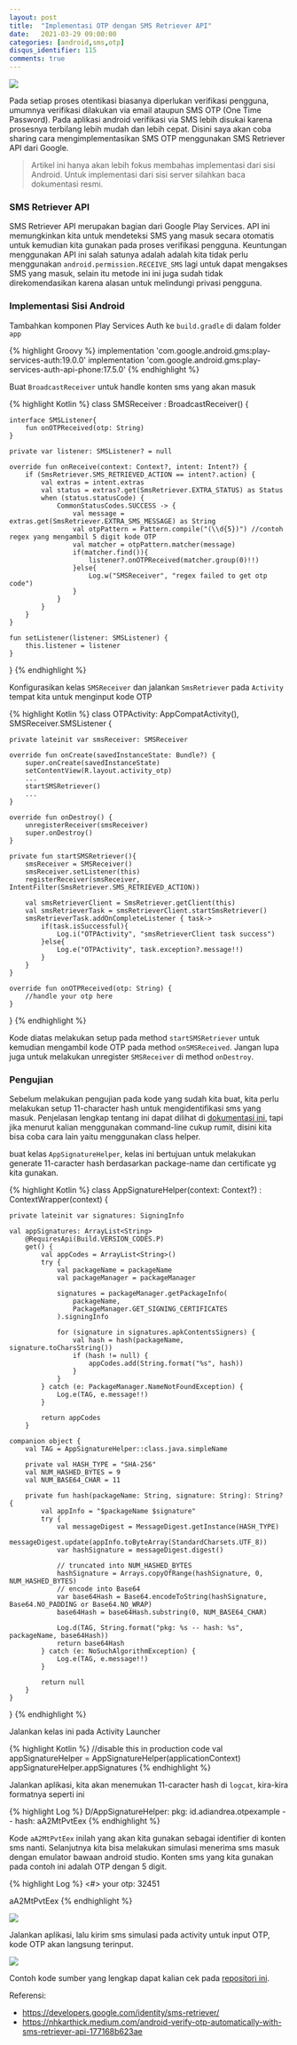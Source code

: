 ```yaml
---
layout: post
title:  "Implementasi OTP dengan SMS Retriever API"
date:   2021-03-29 09:00:00 
categories: [android,sms,otp]
disqus_identifier: 115
comments: true
---
```


![](https://developers.google.com/identity/sms-retriever/flow-overview.png)

Pada setiap proses otentikasi biasanya diperlukan verifikasi pengguna, umumnya verifikasi dilakukan via email ataupun SMS OTP (One Time Password). Pada aplikasi android verifikasi via SMS lebih disukai karena prosesnya terbilang lebih mudah dan lebih cepat. Disini saya akan coba sharing cara mengimplementasikan SMS OTP menggunakan SMS Retriever API dari Google.

<!--more-->

> Artikel ini hanya akan lebih fokus membahas implementasi dari sisi Android. Untuk implementasi dari sisi server silahkan baca dokumentasi resmi.


### SMS Retriever API

SMS Retriever API merupakan bagian dari Google Play Services. API ini memungkinkan kita untuk mendeteksi SMS yang masuk secara otomatis untuk kemudian kita gunakan pada proses verifikasi pengguna. Keuntungan menggunakan API ini salah satunya adalah adalah kita tidak perlu menggunakan `android.permission.RECEIVE_SMS` lagi untuk dapat mengakses SMS yang masuk, selain itu metode ini ini juga sudah tidak direkomendasikan karena alasan untuk melindungi privasi pengguna.

### Implementasi Sisi Android

Tambahkan komponen Play Services Auth ke `build.gradle` di dalam folder `app`

{% highlight Groovy %}
implementation 'com.google.android.gms:play-services-auth:19.0.0'
implementation 'com.google.android.gms:play-services-auth-api-phone:17.5.0'
{% endhighlight %}

Buat `BroadcastReceiver` untuk handle konten sms yang akan masuk

{% highlight Kotlin %}
class SMSReceiver : BroadcastReceiver() {

    interface SMSListener{
        fun onOTPReceived(otp: String)
    }

    private var listener: SMSListener? = null

    override fun onReceive(context: Context?, intent: Intent?) {
        if (SmsRetriever.SMS_RETRIEVED_ACTION == intent?.action) {
            val extras = intent.extras
            val status = extras?.get(SmsRetriever.EXTRA_STATUS) as Status
            when (status.statusCode) {
                CommonStatusCodes.SUCCESS -> {
                    val message = extras.get(SmsRetriever.EXTRA_SMS_MESSAGE) as String
                    val otpPattern = Pattern.compile("(\\d{5})") //contoh regex yang mengambil 5 digit kode OTP
                    val matcher = otpPattern.matcher(message)
                    if(matcher.find()){
                        listener?.onOTPReceived(matcher.group(0)!!)
                    }else{
                        Log.w("SMSReceiver", "regex failed to get otp code")
                    }
                }
            }
        }
    }

    fun setListener(listener: SMSListener) {
        this.listener = listener
    }

}
{% endhighlight %}

Konfigurasikan kelas `SMSReceiver` dan jalankan `SmsRetriever` pada `Activity` tempat kita untuk menginput kode OTP

{% highlight Kotlin %}
class OTPActivity: AppCompatActivity(), SMSReceiver.SMSListener {

    private lateinit var smsReceiver: SMSReceiver

    override fun onCreate(savedInstanceState: Bundle?) {
        super.onCreate(savedInstanceState)
        setContentView(R.layout.activity_otp)
        ...
        startSMSRetriever()
        ...
    }

    override fun onDestroy() {
        unregisterReceiver(smsReceiver)
        super.onDestroy()
    }

    private fun startSMSRetriever(){
        smsReceiver = SMSReceiver()
        smsReceiver.setListener(this)
        registerReceiver(smsReceiver, IntentFilter(SmsRetriever.SMS_RETRIEVED_ACTION))

        val smsRetrieverClient = SmsRetriever.getClient(this)
        val smsRetrieverTask = smsRetrieverClient.startSmsRetriever()
        smsRetrieverTask.addOnCompleteListener { task->
            if(task.isSuccessful){
                Log.i("OTPActivity", "smsRetrieverClient task success")
            }else{
                Log.e("OTPActivity", task.exception?.message!!)
            }
        }
    }

    override fun onOTPReceived(otp: String) {
        //handle your otp here
    }

}
{% endhighlight %}

Kode diatas melakukan setup pada method `startSMSRetriever` untuk kemudian mengambil kode OTP pada method `onSMSReceived`. Jangan lupa juga untuk melakukan unregister `SMSReceiver` di method `onDestroy`.


### Pengujian

Sebelum melakukan pengujian pada kode yang sudah kita buat, kita perlu melakukan setup 11-character hash untuk mengidentifikasi sms yang masuk. Penjelasan lengkap tentang ini dapat dilihat di [dokumentasi ini][11-hash-doc], tapi jika menurut kalian menggunakan command-line cukup rumit, disini kita bisa coba cara lain yaitu menggunakan class helper.

buat kelas `AppSignatureHelper`, kelas ini bertujuan untuk melakukan generate 11-caracter hash berdasarkan package-name dan certificate yg kita gunakan.

{% highlight Kotlin %}
class AppSignatureHelper(context: Context?) : ContextWrapper(context) {

    private lateinit var signatures: SigningInfo

    val appSignatures: ArrayList<String>
        @RequiresApi(Build.VERSION_CODES.P)
        get() {
            val appCodes = ArrayList<String>()
            try {
                val packageName = packageName
                val packageManager = packageManager

                signatures = packageManager.getPackageInfo(
                    packageName,
                    PackageManager.GET_SIGNING_CERTIFICATES
                ).signingInfo

                for (signature in signatures.apkContentsSigners) {
                    val hash = hash(packageName, signature.toCharsString())
                    if (hash != null) {
                        appCodes.add(String.format("%s", hash))
                    }
                }
            } catch (e: PackageManager.NameNotFoundException) {
                Log.e(TAG, e.message!!)
            }

            return appCodes
        }

    companion object {
        val TAG = AppSignatureHelper::class.java.simpleName

        private val HASH_TYPE = "SHA-256"
        val NUM_HASHED_BYTES = 9
        val NUM_BASE64_CHAR = 11

        private fun hash(packageName: String, signature: String): String? {
            val appInfo = "$packageName $signature"
            try {
                val messageDigest = MessageDigest.getInstance(HASH_TYPE)
                messageDigest.update(appInfo.toByteArray(StandardCharsets.UTF_8))
                var hashSignature = messageDigest.digest()

                // truncated into NUM_HASHED_BYTES
                hashSignature = Arrays.copyOfRange(hashSignature, 0, NUM_HASHED_BYTES)
                // encode into Base64
                var base64Hash = Base64.encodeToString(hashSignature, Base64.NO_PADDING or Base64.NO_WRAP)
                base64Hash = base64Hash.substring(0, NUM_BASE64_CHAR)

                Log.d(TAG, String.format("pkg: %s -- hash: %s", packageName, base64Hash))
                return base64Hash
            } catch (e: NoSuchAlgorithmException) {
                Log.e(TAG, e.message!!)
            }

            return null
        }
    }
}
{% endhighlight %}

Jalankan kelas ini pada Activity Launcher

{% highlight Kotlin %}
//disable this in production code
val appSignatureHelper = AppSignatureHelper(applicationContext)
appSignatureHelper.appSignatures
{% endhighlight %}

Jalankan aplikasi, kita akan menemukan 11-caracter hash di `logcat`, kira-kira formatnya seperti ini

{% highlight Log %}
D/AppSignatureHelper: pkg: id.adiandrea.otpexample -- hash: aA2MtPvtEex
{% endhighlight %}

Kode `aA2MtPvtEex` inilah yang akan kita gunakan sebagai identifier di konten sms nanti. Selanjutnya kita bisa melakukan simulasi menerima sms masuk dengan emulator bawaan android studio. Konten sms yang kita gunakan pada contoh ini adalah OTP dengan 5 digit.

{% highlight Log %}
<#> your otp: 32451

aA2MtPvtEex
{% endhighlight %}

![](https://raw.githubusercontent.com/dekzitfz/dekzitfz.github.io/master/img/posts/sms-retriever-1.png)

Jalankan aplikasi, lalu kirim sms simulasi pada activity untuk input OTP, kode OTP akan langsung terinput.

![](https://raw.githubusercontent.com/dekzitfz/dekzitfz.github.io/master/img/posts/sms-retriever-2.png)

Contoh kode sumber yang lengkap dapat kalian cek pada [repositori ini][repo].

Referensi:
- https://developers.google.com/identity/sms-retriever/
- https://nhkarthick.medium.com/android-verify-otp-automatically-with-sms-retriever-api-177168b623ae

[11-hash-doc]: https://developers.google.com/identity/sms-retriever/verify#1_construct_a_verification_message
[repo]: https://github.com/dekzitfz/SMS-Retriever-API-Sample